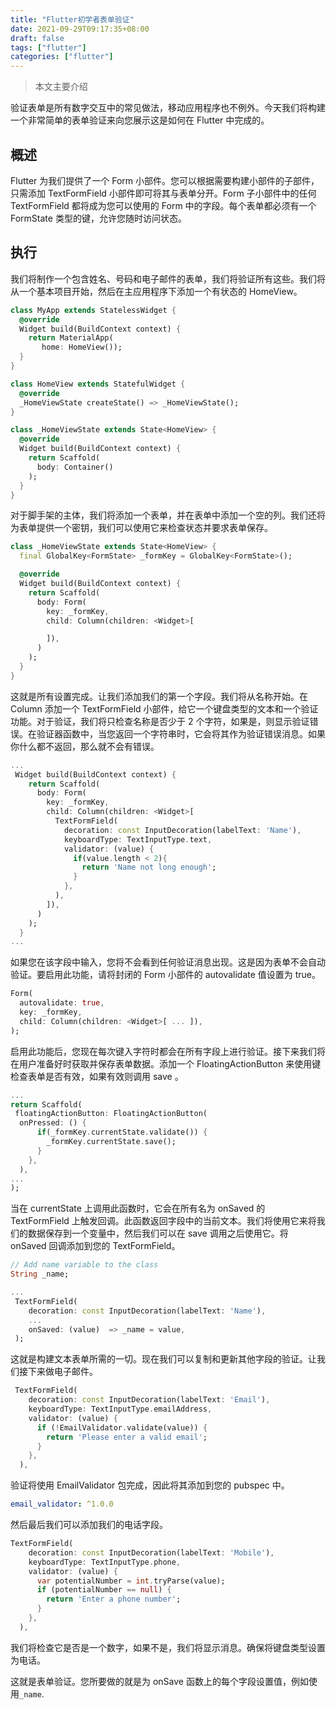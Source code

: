 ```yaml
---
title: "Flutter初学者表单验证"
date: 2021-09-29T09:17:35+08:00
draft: false
tags: ["flutter"]
categories: ["flutter"]
---
```


> 本文主要介绍

验证表单是所有数字交互中的常见做法，移动应用程序也不例外。今天我们将构建一个非常简单的表单验证来向您展示这是如何在 Flutter 中完成的。

## 概述

Flutter 为我们提供了一个 Form 小部件。您可以根据需要构建小部件的子部件，只需添加 TextFormField 小部件即可将其与表单分开。Form 子小部件中的任何 TextFormField 都将成为您可以使用的 Form 中的字段。每个表单都必须有一个 FormState 类型的键，允许您随时访问状态。

## 执行

我们将制作一个包含姓名、号码和电子邮件的表单，我们将验证所有这些。我们将从一个基本项目开始，然后在主应用程序下添加一个有状态的 HomeView。

```dart
class MyApp extends StatelessWidget {
  @override
  Widget build(BuildContext context) {
    return MaterialApp(
       home: HomeView());
  }
}

class HomeView extends StatefulWidget {
  @override
  _HomeViewState createState() => _HomeViewState();
}

class _HomeViewState extends State<HomeView> {
  @override
  Widget build(BuildContext context) {
    return Scaffold(
      body: Container()
    );
  }
}
```

对于脚手架的主体，我们将添加一个表单，并在表单中添加一个空的列。我们还将为表单提供一个密钥，我们可以使用它来检查状态并要求表单保存。

```dart
class _HomeViewState extends State<HomeView> {
  final GlobalKey<FormState> _formKey = GlobalKey<FormState>();

  @override
  Widget build(BuildContext context) {
    return Scaffold(
      body: Form(
        key: _formKey,
        child: Column(children: <Widget>[

        ]),
      )
    );
  }
}
```

这就是所有设置完成。让我们添加我们的第一个字段。我们将从名称开始。在 Column 添加一个 TextFormField 小部件，给它一个键盘类型的文本和一个验证功能。对于验证，我们将只检查名称是否少于 2 个字符，如果是，则显示验证错误。在验证器函数中，当您返回一个字符串时，它会将其作为验证错误消息。如果你什么都不返回，那么就不会有错误。

```dart
...
 Widget build(BuildContext context) {
    return Scaffold(
      body: Form(
        key: _formKey,
        child: Column(children: <Widget>[
          TextFormField(
            decoration: const InputDecoration(labelText: 'Name'),
            keyboardType: TextInputType.text,
            validator: (value) {
              if(value.length < 2){
                return 'Name not long enough';
              }
            },
          ),
        ]),
      )
    );
  }
...
```

如果您在该字段中输入，您将不会看到任何验证消息出现。这是因为表单不会自动验证。要启用此功能，请将封闭的 Form 小部件的 autovalidate 值设置为 true。

```dart
Form(
  autovalidate: true,
  key: _formKey,
  child: Column(children: <Widget>[ ... ]),
);
```

启用此功能后，您现在每次键入字符时都会在所有字段上进行验证。接下来我们将在用户准备好时获取并保存表单数据。添加一个 FloatingActionButton 来使用键检查表单是否有效，如果有效则调用 save 。

```dart
...
return Scaffold(
 floatingActionButton: FloatingActionButton(
  onPressed: () {
      if(_formKey.currentState.validate()) {
        _formKey.currentState.save();
      }
    },
  ),
...
);
```

当在 currentState 上调用此函数时，它会在所有名为 onSaved 的 TextFormField 上触发回调。此函数返回字段中的当前文本。我们将使用它来将我们的数据保存到一个变量中，然后我们可以在 save 调用之后使用它。将 onSaved 回调添加到您的 TextFormField。

```dart
// Add name variable to the class
String _name;

...
 TextFormField(
    decoration: const InputDecoration(labelText: 'Name'),
    ...
    onSaved: (value)  => _name = value,
 );
```

这就是构建文本表单所需的一切。现在我们可以复制和更新其他字段的验证。让我们接下来做电子邮件。

```dart
 TextFormField(
    decoration: const InputDecoration(labelText: 'Email'),
    keyboardType: TextInputType.emailAddress,
    validator: (value) {
      if (!EmailValidator.validate(value)) {
        return 'Please enter a valid email';
      }
    },
  ),
```

验证将使用 EmailValidator 包完成，因此将其添加到您的 pubspec 中。

```yaml
email_validator: ^1.0.0
```

然后最后我们可以添加我们的电话字段。

```dart
TextFormField(
    decoration: const InputDecoration(labelText: 'Mobile'),
    keyboardType: TextInputType.phone,
    validator: (value) {
      var potentialNumber = int.tryParse(value);
      if (potentialNumber == null) {
        return 'Enter a phone number';
      }
    },
  ),
```

我们将检查它是否是一个数字，如果不是，我们将显示消息。确保将键盘类型设置为电话。

这就是表单验证。您所要做的就是为 onSave 函数上的每个字段设置值，例如使用`_name`.